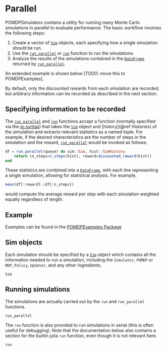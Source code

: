 # Parallel

POMDPSimulators contains a utility for running many Monte Carlo simulations in parallel to evaluate performance. The basic workflow involves the following steps:

1. Create a vector of [`Sim`](@ref) objects, each specifying how a single simulation should be run.
2. Use the [`run_parallel`](@ref) or [`run`](@ref) function to run the simulations.
3. Analyze the results of the simulations contained in the [`DataFrame`](https://github.com/JuliaData/DataFrames.jl) returned by [`run_parallel`](@ref).

An extended example is shown below [TODO: move this to POMDPExamples].

By default, only the discounted rewards from each simulation are recorded, but arbitrary information can be recorded as described in the next section.

## Specifying information to be recorded

The [`run_parallel`](@ref) and [`run`](@ref) functions accept a function (normally specified via the [`do` syntax](https://docs.julialang.org/en/v1/manual/functions/#Do-Block-Syntax-for-Function-Arguments-1)) that takes the [`Sim`](@ref) object and [history](@ref Histories) of the simulation and extracts relevant statistics as a named tuple. For example, if the desired characteristics are the number of steps in the simulation and the reward, [`run_parallel`](@ref) would be invoked as follows:
```julia
df = run_parallel(queue) do sim::Sim, hist::SimHistory
    return (n_steps=n_steps(hist), reward=discounted_reward(hist))
end
```
These statistics are combined into a [`DataFrame`](https://github.com/JuliaData/DataFrames.jl), with each line representing a single simulation, allowing for statistical analysis. For example,
```julia
mean(df[:reward]./df[:n_steps])
```
would compute the average reward per step with each simulation weighted equally regardless of length.


## Example

Examples can be found in the [POMDPExamples Package](https://github.com/JuliaPOMDP/POMDPExamples.jl/blob/master/notebooks/Running-Simulations.ipynb)

## Sim objects

Each simulation should be specified by a [`Sim`](@ref) object which contains all the information needed to run a simulation, including the `Simulator`, `POMDP` or `MDP`, `Policy`, `Updater`, and any other ingredients.

```@docs
Sim
```

## Running simulations

The simulations are actually carried out by the `run` and `run_parallel` functions.

```@docs
run_parallel
```

The `run` function is also provided to run simulations in serial (this is often useful for debugging). Note that the documentation below also contains a section for the builtin julia `run` function, even though it is not relevant here.

```@docs
run
```
